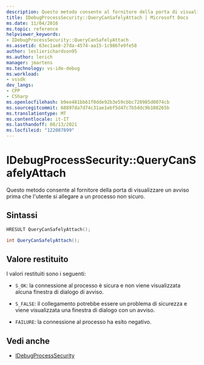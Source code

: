 ```yaml
---
description: Questo metodo consente al fornitore della porta di visualizzare un avviso prima che l'utente si allegare a un processo non sicuro.
title: IDebugProcessSecurity::QueryCanSafelyAttach | Microsoft Docs
ms.date: 11/04/2016
ms.topic: reference
helpviewer_keywords:
- IDebugProcessSecurity::QueryCanSafelyAttach
ms.assetid: 63ec1ae8-27da-4574-aa15-1c986fe9fe58
author: leslierichardson95
ms.author: lerich
manager: jmartens
ms.technology: vs-ide-debug
ms.workload:
- vssdk
dev_langs:
- CPP
- CSharp
ms.openlocfilehash: b9ee481bb61f0dde92b3e59cbbc728985d0074cb
ms.sourcegitcommit: 68897da7d74c31ae1ebf5d47c7b5ddc9b108265b
ms.translationtype: MT
ms.contentlocale: it-IT
ms.lasthandoff: 08/13/2021
ms.locfileid: "122087899"
---
```

# <a name="idebugprocesssecurityquerycansafelyattach"></a>IDebugProcessSecurity::QueryCanSafelyAttach
Questo metodo consente al fornitore della porta di visualizzare un avviso prima che l'utente si allegare a un processo non sicuro.

## <a name="syntax"></a>Sintassi

```cpp
HRESULT QueryCanSafelyAttach();
```

```csharp
int QueryCanSafelyAttach();
```

## <a name="return-value"></a>Valore restituito
 I valori restituiti sono i seguenti:

- `S_OK`: la connessione al processo è sicura e non viene visualizzata alcuna finestra di dialogo di avviso.

- `S_FALSE`: il collegamento potrebbe essere un problema di sicurezza e viene visualizzata una finestra di dialogo con un avviso.

- `FAILURE`: la connessione al processo ha esito negativo.

## <a name="see-also"></a>Vedi anche
- [IDebugProcessSecurity](../../../extensibility/debugger/reference/idebugprocesssecurity.md)
